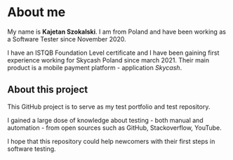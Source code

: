 # About me
My name is **Kajetan Szokalski**. I am from Poland and have been working as a Software Tester since November 2020.

I have an ISTQB Foundation Level certificate and I have been gaining first experience working for Skycash Poland since march 2021. Their main product is a mobile payment platform - application _Skycash_.

## About this project
This GitHub project is to serve as my test portfolio and test repository.

I gained a large dose of knowledge about testing - both manual and automation - from open sources such as GitHub, Stackoverflow, YouTube.

I hope that this repository could help newcomers with their first steps in software testing.
